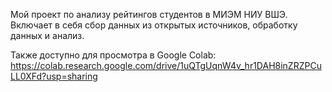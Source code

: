 Мой проект по анализу рейтингов студентов в МИЭМ НИУ ВШЭ. Включает в себя сбор данных из открытых источников, обработку данных и анализ.

Также доступно для просмотра в Google Colab: https://colab.research.google.com/drive/1uQTgUqnW4v_hr1DAH8inZRZPCuLL0XFd?usp=sharing
